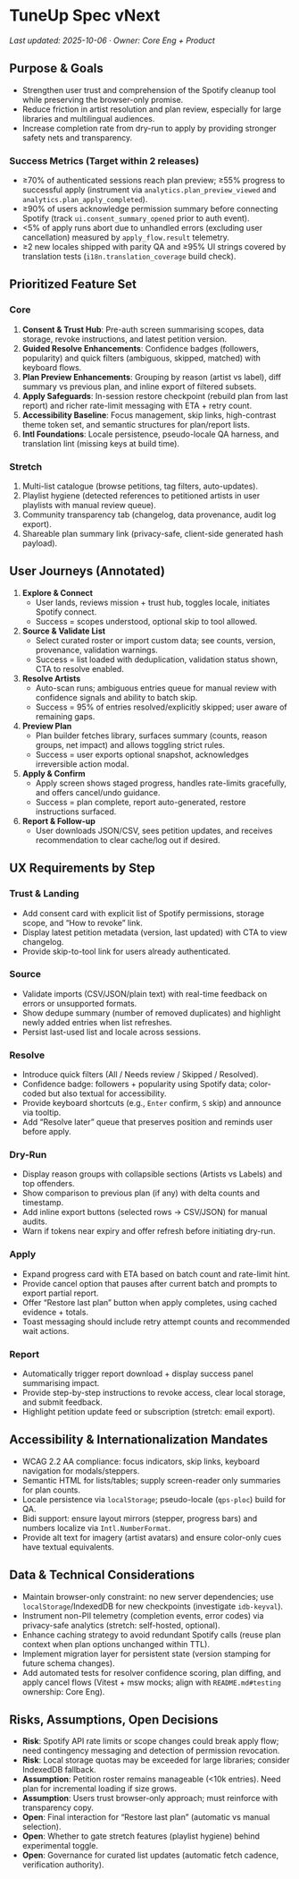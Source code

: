 # TuneUp Spec vNext

_Last updated: 2025-10-06 · Owner: Core Eng + Product_

## Purpose & Goals

- Strengthen user trust and comprehension of the Spotify cleanup tool while preserving the browser-only promise.
- Reduce friction in artist resolution and plan review, especially for large libraries and multilingual audiences.
- Increase completion rate from dry-run to apply by providing stronger safety nets and transparency.

### Success Metrics (Target within 2 releases)

- ≥70% of authenticated sessions reach plan preview; ≥55% progress to successful apply (instrument via `analytics.plan_preview_viewed` and `analytics.plan_apply_completed`).
- ≥90% of users acknowledge permission summary before connecting Spotify (track `ui.consent_summary_opened` prior to auth event).
- <5% of apply runs abort due to unhandled errors (excluding user cancellation) measured by `apply_flow.result` telemetry.
- ≥2 new locales shipped with parity QA and ≥95% UI strings covered by translation tests (`i18n.translation_coverage` build check).

## Prioritized Feature Set

### Core

1. **Consent & Trust Hub**: Pre-auth screen summarising scopes, data storage, revoke instructions, and latest petition version.
2. **Guided Resolve Enhancements**: Confidence badges (followers, popularity) and quick filters (ambiguous, skipped, matched) with keyboard flows.
3. **Plan Preview Enhancements**: Grouping by reason (artist vs label), diff summary vs previous plan, and inline export of filtered subsets.
4. **Apply Safeguards**: In-session restore checkpoint (rebuild plan from last report) and richer rate-limit messaging with ETA + retry count.
5. **Accessibility Baseline**: Focus management, skip links, high-contrast theme token set, and semantic structures for plan/report lists.
6. **Intl Foundations**: Locale persistence, pseudo-locale QA harness, and translation lint (missing keys at build time).

### Stretch

1. Multi-list catalogue (browse petitions, tag filters, auto-updates).
2. Playlist hygiene (detected references to petitioned artists in user playlists with manual review queue).
3. Community transparency tab (changelog, data provenance, audit log export).
4. Shareable plan summary link (privacy-safe, client-side generated hash payload).

## User Journeys (Annotated)

1. **Explore & Connect**
   - User lands, reviews mission + trust hub, toggles locale, initiates Spotify connect.
   - Success = scopes understood, optional skip to tool allowed.
2. **Source & Validate List**
   - Select curated roster or import custom data; see counts, version, provenance, validation warnings.
   - Success = list loaded with deduplication, validation status shown, CTA to resolve enabled.
3. **Resolve Artists**
   - Auto-scan runs; ambiguous entries queue for manual review with confidence signals and ability to batch skip.
   - Success = 95% of entries resolved/explicitly skipped; user aware of remaining gaps.
4. **Preview Plan**
   - Plan builder fetches library, surfaces summary (counts, reason groups, net impact) and allows toggling strict rules.
   - Success = user exports optional snapshot, acknowledges irreversible action modal.
5. **Apply & Confirm**
   - Apply screen shows staged progress, handles rate-limits gracefully, and offers cancel/undo guidance.
   - Success = plan complete, report auto-generated, restore instructions surfaced.
6. **Report & Follow-up**
   - User downloads JSON/CSV, sees petition updates, and receives recommendation to clear cache/log out if desired.

## UX Requirements by Step

### Trust & Landing

- Add consent card with explicit list of Spotify permissions, storage scope, and “How to revoke” link.
- Display latest petition metadata (version, last updated) with CTA to view changelog.
- Provide skip-to-tool link for users already authenticated.

### Source

- Validate imports (CSV/JSON/plain text) with real-time feedback on errors or unsupported formats.
- Show dedupe summary (number of removed duplicates) and highlight newly added entries when list refreshes.
- Persist last-used list and locale across sessions.

### Resolve

- Introduce quick filters (All / Needs review / Skipped / Resolved).
- Confidence badge: followers + popularity using Spotify data; color-coded but also textual for accessibility.
- Provide keyboard shortcuts (e.g., `Enter` confirm, `S` skip) and announce via tooltip.
- Add “Resolve later” queue that preserves position and reminds user before apply.

### Dry-Run

- Display reason groups with collapsible sections (Artists vs Labels) and top offenders.
- Show comparison to previous plan (if any) with delta counts and timestamp.
- Add inline export buttons (selected rows → CSV/JSON) for manual audits.
- Warn if tokens near expiry and offer refresh before initiating dry-run.

### Apply

- Expand progress card with ETA based on batch count and rate-limit hint.
- Provide cancel option that pauses after current batch and prompts to export partial report.
- Offer “Restore last plan” button when apply completes, using cached evidence + totals.
- Toast messaging should include retry attempt counts and recommended wait actions.

### Report

- Automatically trigger report download + display success panel summarising impact.
- Provide step-by-step instructions to revoke access, clear local storage, and submit feedback.
- Highlight petition update feed or subscription (stretch: email export).

## Accessibility & Internationalization Mandates

- WCAG 2.2 AA compliance: focus indicators, skip links, keyboard navigation for modals/steppers.
- Semantic HTML for lists/tables; supply screen-reader only summaries for plan counts.
- Locale persistence via `localStorage`; pseudo-locale (`qps-ploc`) build for QA.
- Bidi support: ensure layout mirrors (stepper, progress bars) and numbers localize via `Intl.NumberFormat`.
- Provide alt text for imagery (artist avatars) and ensure color-only cues have textual equivalents.

## Data & Technical Considerations

- Maintain browser-only constraint: no new server dependencies; use `localStorage`/IndexedDB for new checkpoints (investigate `idb-keyval`).
- Instrument non-PII telemetry (completion events, error codes) via privacy-safe analytics (stretch: self-hosted, optional).
- Enhance caching strategy to avoid redundant Spotify calls (reuse plan context when plan options unchanged within TTL).
- Implement migration layer for persistent state (version stamping for future schema changes).
- Add automated tests for resolver confidence scoring, plan diffing, and apply cancel flows (Vitest + msw mocks; align with `README.md#testing` ownership: Core Eng).

## Risks, Assumptions, Open Decisions

- **Risk**: Spotify API rate limits or scope changes could break apply flow; need contingency messaging and detection of permission revocation.
- **Risk**: Local storage quotas may be exceeded for large libraries; consider IndexedDB fallback.
- **Assumption**: Petition roster remains manageable (<10k entries). Need plan for incremental loading if size grows.
- **Assumption**: Users trust browser-only approach; must reinforce with transparency copy.
- **Open**: Final interaction for “Restore last plan” (automatic vs manual selection).
- **Open**: Whether to gate stretch features (playlist hygiene) behind experimental toggle.
- **Open**: Governance for curated list updates (automatic fetch cadence, verification authority).
